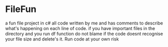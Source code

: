 # FileFun
a fun file project in c# all code written by me and has comments to describe what's happening on each line of code.
if you have important files in the directory and you run df function do not blame if the code doesnt recognise your file size and delete's it. 
Run code at your own risk
